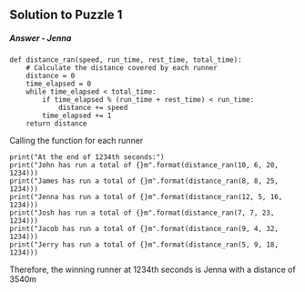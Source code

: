 ## Solution to Puzzle 1

##### Answer - Jenna
```
def distance_ran(speed, run_time, rest_time, total_time):
    # Calculate the distance covered by each runner
    distance = 0
    time_elapsed = 0
    while time_elapsed < total_time:
        if time_elapsed % (run_time + rest_time) < run_time:
            distance += speed
        time_elapsed += 1
    return distance
```

Calling the function for each runner

```
print("At the end of 1234th seconds:")
print("John has run a total of {}m".format(distance_ran(10, 6, 20, 1234)))
print("James has run a total of {}m".format(distance_ran(8, 8, 25, 1234)))
print("Jenna has run a total of {}m".format(distance_ran(12, 5, 16, 1234)))
print("Josh has run a total of {}m".format(distance_ran(7, 7, 23, 1234)))
print("Jacob has run a total of {}m".format(distance_ran(9, 4, 32, 1234)))
print("Jerry has run a total of {}m".format(distance_ran(5, 9, 18, 1234)))
```
Therefore, the winning runner at 1234th seconds is Jenna with a distance of 3540m
